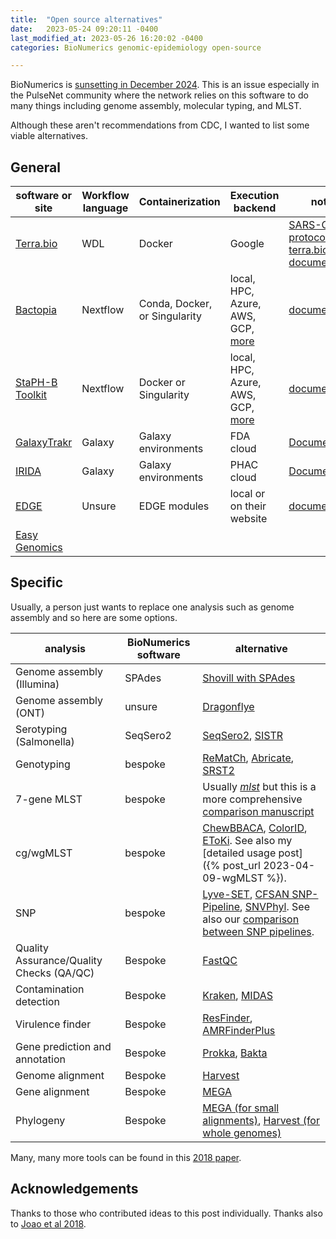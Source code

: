 ```yaml
---
title:  "Open source alternatives"
date:   2023-05-24 09:20:11 -0400
last_modified_at: 2023-05-26 16:20:02 -0400
categories: BioNumerics genomic-epidemiology open-source

---
```


BioNumerics is [sunsetting in December 2024](https://www.applied-maths.com/news/bionumerics-phasing-out).
This is an issue especially in the PulseNet community where the network relies on this software to do many things including
genome assembly,
molecular typing,
and MLST.

Although these aren't recommendations from CDC, I wanted to list some viable alternatives.

## General

| software or site | Workflow language | Containerization | Execution backend | notes |
|------------------|-------------------|-----------------|---------------|-------|
| [Terra.bio](https://terra.bio/)        | WDL | Docker | Google | [SARS-CoV-2 protocols](https://www.protocols.io/workspaces/toastpublic/publications), [terra.bio documentation](https://terra.bio/resources/getting-started/) |
| [Bactopia](https://bactopia.github.io/) | Nextflow | Conda, Docker, or Singularity | local, HPC, Azure, AWS, GCP, [more](https://www.nextflow.io/docs/latest/executor.html)| [documentation](https://bactopia.github.io/) |
| [StaPH-B Toolkit](https://staphb.org/staphb_toolkit/) | Nextflow | Docker or Singularity | local, HPC, Azure, AWS, GCP, [more](https://www.nextflow.io/docs/latest/executor.html) | [documentation](https://staphb.org/staphb_toolkit/) |
| [GalaxyTrakr](https://galaxytrakr.org/) | Galaxy | Galaxy environments | FDA cloud | [Documentation](https://galaxyproject.org/support/) |
| [IRIDA](https://sfu.irida.ca/) | Galaxy | Galaxy environments | PHAC cloud | [Documentation](http://www.irida.ca/getting-started/) |
| [EDGE](https://edgebioinformatics.org/) | Unsure | EDGE modules | local or on their website | [documentation](https://edgebioinformatics.org/) |
| [Easy Genomics](https://www.easygenomics.org/) |

## Specific

Usually, a person just wants to replace one analysis such as genome assembly and so here are some options.

| analysis | BioNumerics software | alternative |
|----------|----------------------|-------------|
| Genome assembly (Illumina) | SPAdes        | [Shovill with SPAdes](https://github.com/tseemann/shovill) |
| Genome assembly (ONT) | unsure | [Dragonflye](https://github.com/rpetit3/dragonflye) |
| Serotyping (Salmonella) | SeqSero2 | [SeqSero2](http://www.denglab.info/SeqSero), [SISTR](https://lfz.corefacility.ca/sistr-app/) |
| Genotyping | bespoke | [ReMatCh](http://github.com/B-UMMI/ReMatCh), [Abricate](https://github.com/tseemann/abricate/issues), [SRST2](http://github.com/katholt/srst2) |
| 7-gene MLST | bespoke | Usually [_mlst_](https://github.com/tseemann/mlst) but this is a more comprehensive [comparison manuscript](https://www.ncbi.nlm.nih.gov/pmc/articles/PMC5610716/) |
| cg/wgMLST | bespoke | [ChewBBACA](https://chewbbaca.online/), [ColorID](https://github.com/hcdenbakker/colorid), [EToKi](https://github.com/zheminzhou/EToKi). See also my [detailed usage post]({% post_url 2023-04-09-wgMLST %}). |
| SNP       | bespoke | [Lyve-SET](https://github.com/lskatz/lyve-SET), [CFSAN SNP-Pipeline](https://snp-pipeline.readthedocs.io/en/latest/), [SNVPhyl](https://github.com/phac-nml/irida/tree/master). See also our [comparison between SNP pipelines](https://www.frontiersin.org/articles/10.3389/fmicb.2017.00375/full). |
| Quality Assurance/Quality Checks (QA/QC) | Bespoke | [FastQC](http://www.bioinformatics.babraham.ac.uk/projects/fastqc/) |
| Contamination detection | Bespoke | [Kraken](https://ccb.jhu.edu/software/kraken/), [MIDAS](https://github.com/snayfach/MIDAS) |
| Virulence finder | Bespoke | [ResFinder](https://cge.cbs.dtu.dk/services/ResFinder/), [AMRFinderPlus](https://github.com/ncbi/amr) |
| Gene prediction and annotation | Bespoke | [Prokka](http://github.com/tseemann/prokka), [Bakta](https://github.com/oschwengers/bakta#database) |
| Genome alignment | Bespoke | [Harvest](http://harvest.readthedocs.io/en/latest/) |
| Gene alignment | Bespoke | [MEGA](https://www.megasoftware.net/) |
| Phylogeny | Bespoke | [MEGA (for small alignments)](https://www.megasoftware.net/), [Harvest (for whole genomes)](http://harvest.readthedocs.io/en/latest) |

Many, many more tools can be found in this [2018 paper](https://www.sciencedirect.com/science/article/pii/S1198743X17307097?via%3Dihub).

## Acknowledgements

Thanks to those who contributed ideas to this post individually.
Thanks also to [Joao et al 2018](https://www.sciencedirect.com/science/article/pii/S1198743X17307097?via%3Dihub).


